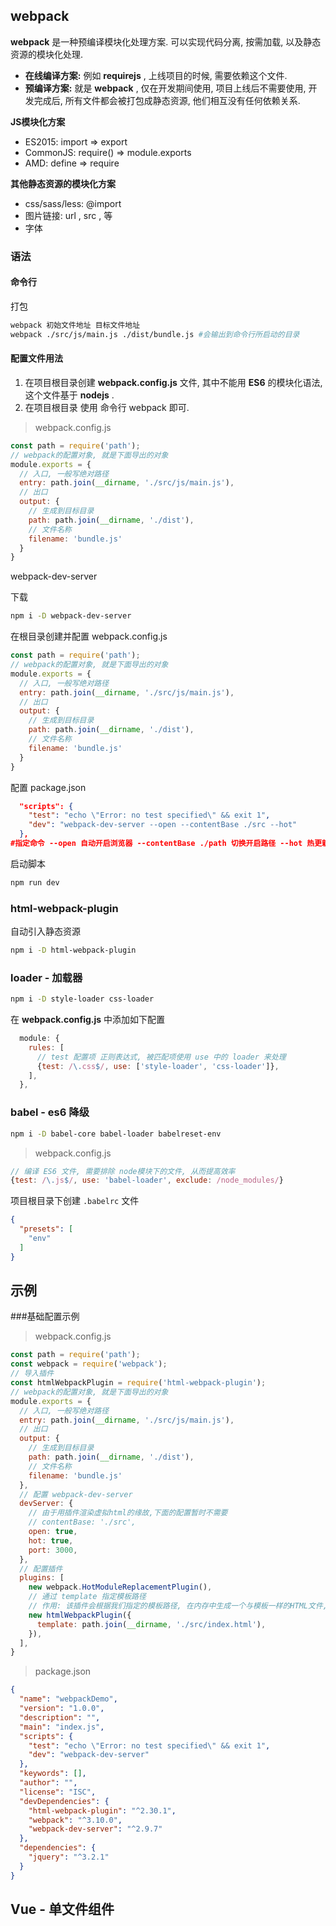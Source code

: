 ## webpack

**webpack** 是一种预编译模块化处理方案. 可以实现代码分离, 按需加载, 以及静态资源的模块化处理.

- **在线编译方案:** 例如 **requirejs** , 上线项目的时候, 需要依赖这个文件.
- **预编译方案:** 就是 **webpack** , 仅在开发期间使用, 项目上线后不需要使用, 开发完成后, 所有文件都会被打包成静态资源, 他们相互没有任何依赖关系.

**JS模块化方案**

- ES2015: import => export
- CommonJS: require() => module.exports
- AMD: define => require

**其他静态资源的模块化方案**

- css/sass/less: @import
- 图片链接: url , src , 等
- 字体

### 语法

#### 命令行

打包

```bash
webpack 初始文件地址 目标文件地址
webpack ./src/js/main.js ./dist/bundle.js #会输出到命令行所启动的目录
```

#### 配置文件用法

1. 在项目根目录创建 **webpack.config.js** 文件, 其中不能用 **ES6** 的模块化语法, 这个文件基于 **nodejs** .
2. 在项目根目录 使用 命令行 webpack 即可.

> webpack.config.js

```javascript
const path = require('path');
// webpack的配置对象, 就是下面导出的对象
module.exports = {
  // 入口, 一般写绝对路径
  entry: path.join(__dirname, './src/js/main.js'),
  // 出口
  output: {
    // 生成到目标目录
    path: path.join(__dirname, './dist'),
    // 文件名称
    filename: 'bundle.js'
  }
}
```

webpack-dev-server

下载

```bash
npm i -D webpack-dev-server
```

在根目录创建并配置 webpack.config.js

```javascript
const path = require('path');
// webpack的配置对象, 就是下面导出的对象
module.exports = {
  // 入口, 一般写绝对路径
  entry: path.join(__dirname, './src/js/main.js'),
  // 出口
  output: {
    // 生成到目标目录
    path: path.join(__dirname, './dist'),
    // 文件名称
    filename: 'bundle.js'
  }
}
```

配置 package.json

```json
  "scripts": {
    "test": "echo \"Error: no test specified\" && exit 1",
    "dev": "webpack-dev-server --open --contentBase ./src --hot"
  },
#指定命令 --open 自动开启浏览器 --contentBase ./path 切换开启路径 --hot 热更新
```

启动脚本

```bash
npm run dev
```

### html-webpack-plugin

自动引入静态资源

```bash
npm i -D html-webpack-plugin
```

### loader - 加载器

```bash
npm i -D style-loader css-loader
```

在 **webpack.config.js** 中添加如下配置

```javascript
  module: {
    rules: [
      // test 配置项 正则表达式, 被匹配项使用 use 中的 loader 来处理
      {test: /\.css$/, use: ['style-loader', 'css-loader']},
    ],
  },
```

### babel - es6 降级

```bash
npm i -D babel-core babel-loader babelreset-env
```

> webpack.config.js

```javascript
// 编译 ES6 文件, 需要排除 node模块下的文件, 从而提高效率
{test: /\.js$/, use: 'babel-loader', exclude: /node_modules/}
```

项目根目录下创建 `.babelrc` 文件

```json
{
  "presets": [
    "env"
  ]
}
```

## 示例

###基础配置示例

> webpack.config.js

```javascript
const path = require('path');
const webpack = require('webpack');
// 导入插件
const htmlWebpackPlugin = require('html-webpack-plugin');
// webpack的配置对象, 就是下面导出的对象
module.exports = {
  // 入口, 一般写绝对路径
  entry: path.join(__dirname, './src/js/main.js'),
  // 出口
  output: {
    // 生成到目标目录
    path: path.join(__dirname, './dist'),
    // 文件名称
    filename: 'bundle.js'
  },
  // 配置 webpack-dev-server
  devServer: {
    // 由于用插件渲染虚拟html的缘故,下面的配置暂时不需要
    // contentBase: './src',
    open: true,
    hot: true,
    port: 3000,
  },
  // 配置插件
  plugins: [
    new webpack.HotModuleReplacementPlugin(),
    // 通过 template 指定模板路径
    // 作用: 该插件会根据我们指定的模板路径, 在内存中生成一个与模板一样的HTML文件, 并且, 自动导入我们在项目中使用的JS文件,css文件等.
    new htmlWebpackPlugin({
      template: path.join(__dirname, './src/index.html'),
    }),
  ],
}
```

> package.json

```json
{
  "name": "webpackDemo",
  "version": "1.0.0",
  "description": "",
  "main": "index.js",
  "scripts": {
    "test": "echo \"Error: no test specified\" && exit 1",
    "dev": "webpack-dev-server"
  },
  "keywords": [],
  "author": "",
  "license": "ISC",
  "devDependencies": {
    "html-webpack-plugin": "^2.30.1",
    "webpack": "^3.10.0",
    "webpack-dev-server": "^2.9.7"
  },
  "dependencies": {
    "jquery": "^3.2.1"
  }
}
```

## Vue - 单文件组件

